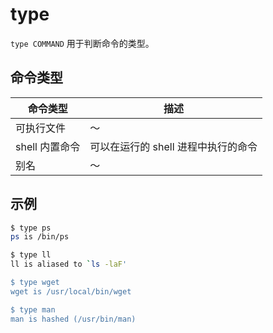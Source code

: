 # type

`type COMMAND` 用于判断命令的类型。

## 命令类型

| 命令类型       | 描述                                |
| -------------- | ----------------------------------- |
| 可执行文件     | ～                                  |
| shell 内置命令 | 可以在运行的 shell 进程中执行的命令 |
| 别名           | ～                                  |

## 示例

```sh
$ type ps
ps is /bin/ps

$ type ll
ll is aliased to `ls -laF'

$ type wget
wget is /usr/local/bin/wget

$ type man
man is hashed (/usr/bin/man)
```
